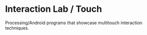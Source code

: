 # Interaction Lab / Touch

Processing/Android programs that showcase multitouch interaction techniques.
